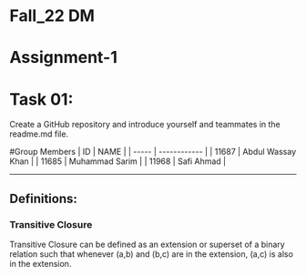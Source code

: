 # Fall_22 DM
# Assignment-1

# Task 01: 
Create a GitHub repository and introduce yourself and teammates in the readme.md file.

#Group Members
| ID    | NAME               |
| ----- | ------------       |
| 11687 | Abdul Wassay Khan  |
| 11685 | Muhammad Sarim     |
| 11968 | Safi Ahmad         |
    
-----------------------
## Definitions:
### <a name="TransitiveClosure">Transitive Closure</a>
Transitive Closure can be defined as an extension or superset of a binary relation such that whenever (a,b) and (b,c) are in the extension, (a,c) is also in the extension.
